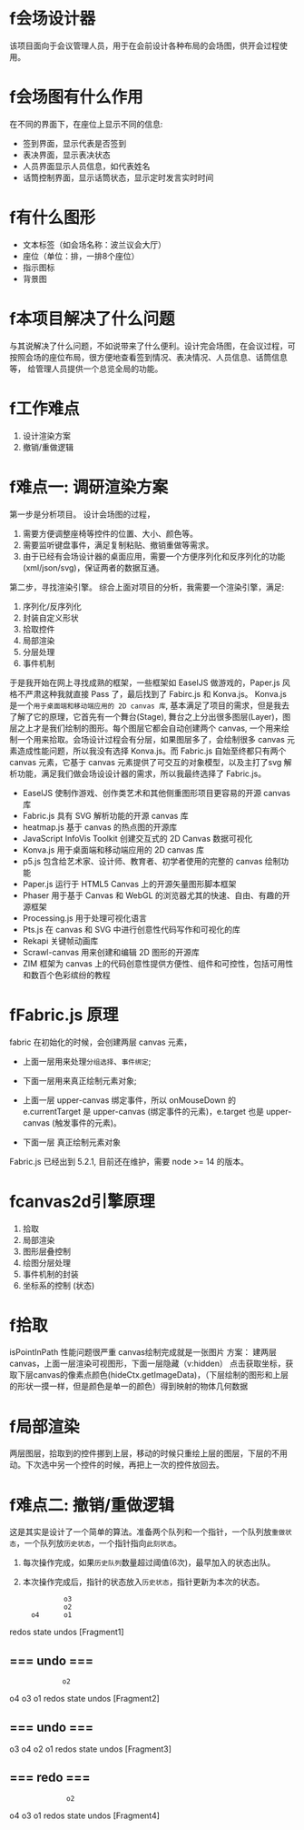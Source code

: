 # f会场设计器
该项目面向于会议管理人员，用于在会前设计各种布局的会场图，供开会过程使用。

# f会场图有什么作用
在不同的界面下，在座位上显示不同的信息:
* 签到界面，显示代表是否签到
* 表决界面，显示表决状态
* 人员界面显示人员信息，如代表姓名
* 话筒控制界面，显示话筒状态，显示定时发言实时时间

# f有什么图形
* 文本标签（如会场名称：波兰议会大厅）
* 座位（单位：排，一排8个座位）
* 指示图标
* 背景图

# f本项目解决了什么问题
与其说解决了什么问题，不如说带来了什么便利。设计完会场图，在会议过程，可按照会场的座位布局，很方便地查看签到情况、表决情况、人员信息、话筒信息等，
给管理人员提供一个总览全局的功能。

# f工作难点
1. 设计渲染方案
2. 撤销/重做逻辑


# f难点一: 调研渲染方案
第一步是分析项目。
设计会场图的过程，
1. 需要方便调整座椅等控件的位置、大小、颜色等。
2. 需要监听键盘事件，满足复制粘贴、撤销重做等需求。
3. 由于已经有会场设计器的桌面应用，需要一个方便序列化和反序列化的功能(xml/json/svg)，保证两者的数据互通。

第二步，寻找渲染引擎。
综合上面对项目的分析，我需要一个渲染引擎，满足:
1. 序列化/反序列化
2. 封装自定义形状
2. 拾取控件
3. 局部渲染
4. 分层处理
5. 事件机制

于是我开始在网上寻找成熟的框架，一些框架如 EaselJS 做游戏的，Paper.js 风格不严肃这种我就直接 Pass 了，最后找到了 Fabirc.js 和 Konva.js。
Konva.js 是一个`用于桌面端和移动端应用的 2D canvas 库`, 基本满足了项目的需求，但是我去了解了它的原理，它首先有一个舞台(Stage), 舞台之上分出很多图层(Layer)，图层之上才是我们绘制的图形。每个图层它都会自动创建两个 canvas, 一个用来绘制一个用来拾取。会场设计过程会有分层，如果图层多了，会绘制很多 canvas 元素造成性能问题，所以我没有选择 Konva.js。而 Fabric.js 自始至终都只有两个 canvas 元素，它基于 canvas 元素提供了可交互的对象模型，以及主打了svg 解析功能，满足我们做会场设设计器的需求，所以我最终选择了 Fabric.js。

* EaselJS 使制作游戏、创作类艺术和其他侧重图形项目更容易的开源 canvas 库
* Fabric.js 具有 SVG 解析功能的开源 canvas 库
* heatmap.js 基于 canvas 的热点图的开源库
* JavaScript InfoVis Toolkit 创建交互式的 2D Canvas 数据可视化
* Konva.js 用于桌面端和移动端应用的 2D canvas 库
* p5.js 包含给艺术家、设计师、教育者、初学者使用的完整的 canvas 绘制功能
* Paper.js 运行于 HTML5 Canvas 上的开源矢量图形脚本框架
* Phaser 用于基于 Canvas 和 WebGL 的浏览器尤其的快速、自由、有趣的开源框架
* Processing.js 用于处理可视化语言
* Pts.js 在 canvas 和 SVG 中进行创意性代码写作和可视化的库
* Rekapi 关键帧动画库
* Scrawl-canvas 用来创建和编辑 2D 图形的开源库
* ZIM 框架为 canvas 上的代码创意性提供方便性、组件和可控性，包括可用性和数百个色彩缤纷的教程

# fFabric.js 原理
fabric 在初始化的时候，会创建两层 canvas 元素，
* 上面一层用来处理`分组选择`、`事件绑定`;
* 下面一层用来真正绘制元素对象;

* 上面一层
upper-canvas 绑定事件，所以 onMouseDown 的 e.currentTarget 是 upper-canvas (绑定事件的元素)，e.target 也是 upper-canvas (触发事件的元素)。
* 下面一层
真正绘制元素对象

Fabric.js 已经出到 5.2.1, 目前还在维护，需要 node >= 14 的版本。

# fcanvas2d引擎原理
1. 拾取
2. 局部渲染
3. 图形层叠控制
4. 绘图分层处理
5. 事件机制的封装
6. 坐标系的控制 (状态)

# f拾取
isPointInPath 性能问题很严重
canvas绘制完成就是一张图片
方案：
建两层canvas，上面一层渲染可视图形，下面一层隐藏（v:hidden）
点击获取坐标，获取下层canvas的像素点颜色(hideCtx.getImageData)，（下层绘制的图形和上层的形状一摸一样，但是颜色是单一的颜色）得到映射的物体几何数据

# f局部渲染
两层图层，拾取到的控件挪到上层，移动的时候只重绘上层的图层，下层的不用动。下次选中另一个控件的时候，再把上一次的控件放回去。



# f难点二: 撤销/重做逻辑
这是其实是设计了一个简单的算法。准备两个队列和一个指针，一个队列放`重做状态`，一个队列放`历史状态`，一个指针指向`此刻状态`。
1. 每次操作完成，如果`历史队列`数量超过阈值(6次)，最早加入的状态出队。
2. 本次操作完成后，指针的状态放入`历史状态`，指针更新为本次的状态。

                 o3
                 o2
         o4      o1 
redos   state   undos  [Fragment1]

## === undo ===

                 o2
 o4       o3     o1
redos   state   undos  [Fragment2]

## === undo ===

  o3
  o4      o2     o1
redos   state   undos  [Fragment3]

## === redo ===

                  o2
  o4      o3      o1
redos   state   undos  [Fragment4]
